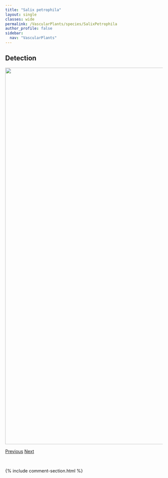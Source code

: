 ```yaml
---
title: "Salix petrophila"
layout: single
classes: wide
permalink: /VascularPlants/species/SalixPetrophila
author_profile: false
sidebar:
  nav: "VascularPlants"
---
```


<h2>Detection</h2>

<a href="https://drive.google.com/uc?export=view&id=1lRv2z9dqB_gNA-KimTxRBbN_wu-jliJy">
<img src="https://drive.google.com/uc?export=view&id=1lRv2z9dqB_gNA-KimTxRBbN_wu-jliJy" height = "1200" width = "800">
</a>


<a href="/DevelopmentWebsite/VascularPlants/species/SalixPetiolaris" class="pagination--pager" title="Salix petiolaris">Previous</a> <a href="/DevelopmentWebsite/VascularPlants/species/SalixPlanifolia" class="pagination--pager" title="Salix planifolia">Next</a>

<p>&nbsp;</p>

{% include comment-section.html %}
